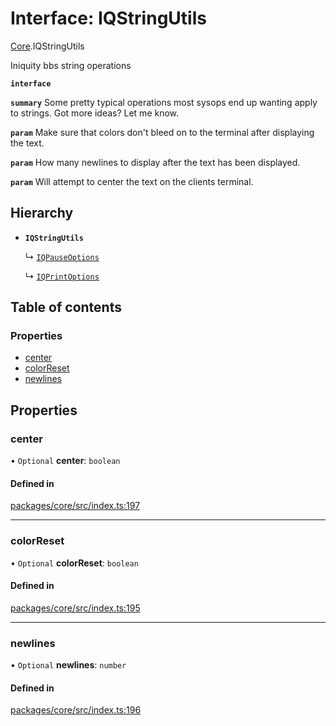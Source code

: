 # Interface: IQStringUtils

[Core](../modules/Core.md).IQStringUtils

Iniquity bbs string operations

**`interface`**

**`summary`** Some pretty typical operations most sysops end up wanting apply to strings. Got more ideas? Let me know.

**`param`** Make sure that colors don't bleed on to the terminal after displaying the text.

**`param`** How many newlines to display after the text has been displayed.

**`param`** Will attempt to center the text on the clients terminal.

## Hierarchy

- **`IQStringUtils`**

  ↳ [`IQPauseOptions`](Core.IQPauseOptions.md)

  ↳ [`IQPrintOptions`](Core.IQPrintOptions.md)

## Table of contents

### Properties

- [center](Core.IQStringUtils.md#center)
- [colorReset](Core.IQStringUtils.md#colorreset)
- [newlines](Core.IQStringUtils.md#newlines)

## Properties

### center

• `Optional` **center**: `boolean`

#### Defined in

[packages/core/src/index.ts:197](https://github.com/iniquitybbs/iniquity/blob/2e1686f/packages/core/src/index.ts#L197)

___

### colorReset

• `Optional` **colorReset**: `boolean`

#### Defined in

[packages/core/src/index.ts:195](https://github.com/iniquitybbs/iniquity/blob/2e1686f/packages/core/src/index.ts#L195)

___

### newlines

• `Optional` **newlines**: `number`

#### Defined in

[packages/core/src/index.ts:196](https://github.com/iniquitybbs/iniquity/blob/2e1686f/packages/core/src/index.ts#L196)
